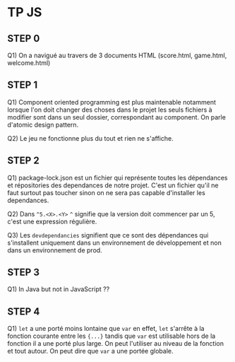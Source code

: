 # TP JS

## STEP 0
Q1) On a navigué au travers de 3 documents HTML (score.html, game.html, welcome.html)
## STEP 1
Q1) Component oriented programming  est plus maintenable notamment lorsque l'on doit changer des choses dans le projet les seuls fichiers à modifier sont dans un seul dossier, correspondant au component. On parle d'atomic design pattern.

Q2) Le jeu ne fonctionne plus du tout et rien ne s'affiche.
## STEP 2
Q1) package-lock.json est un fichier qui représente toutes les dépendances et répositories des dependances de notre projet. C'est un fichier qu'il ne faut surtout pas toucher sinon on ne sera pas capable d'installer les dependances.

Q2) Dans `^5.<X>.<Y>` `^` signifie que la version doit commencer par un 5, c'est une expression régulière.

Q3) Les  `devdependancies` signifient que ce sont des dépendances qui s'installent uniquement dans un environnement de développement et non dans un environnement de prod.

## STEP 3
Q1) In Java but not in JavaScript ??

## STEP 4
Q1) `let` a une porté moins lontaine que `var` en effet, `let` s'arrête à la fonction courante entre les `{...}` tandis que `var` est utilisable hors de la fonction il a une porté plus large. On peut l'utiliser au niveau de la fonction et tout autour. On peut dire que `var` a une portée globale.


